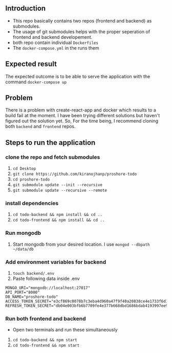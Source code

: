 ## Introduction

- This repo basically contains two repos (frontend and backend) as submodules.
- The usage of git submodules helps with the proper seperation of frontend and backend developement.
- both repo contain individual `Dockerfiles`
- The `docker-compose.yml` in the runs them

## Expected result

The expected outcome is to be able to serve the application with the command `docker-compose up`

## Problem

There is a problem with create-react-app and docker which results to a build fail at the moment. I have been trying different solutions but haven't figured out the solution yet. So, For the time being, I recommend cloning both `backend` and `frontend` repos.

## Steps to run the application

### clone the repo and fetch submodules

1. `cd Desktop`
2. `git clone https://github.com/kiranojhanp/proshore-todo`
3. `cd proshore-todo`
4. `git submodule update --init --recursive`
5. `git submodule update --recursive --remote`

### install dependencies

1. `cd todo-backend && npm install && cd ..`
2. `cd todo-frontend && npm install && cd ..`

### Run mongodb

1. Start mongodb from your desired location. I use `mongod --dbpath ~/data/db`

### Add environment variables for backend

1. `touch backend/.env`
2. Paste following data inside .env

```
MONGO_URI="mongodb://localhost:27017"
API_PORT="8000"
DB_NAME="proshore-todo"
ACCESS_TOKEN_SECRET="e3cf869c0078b7c3eba4d960a47f9f40a20838ce4e1733f6d1a849216bb49886"
REFRESH_TOKEN_SECRET="db04e003bfb6b7709fe4e377b668dbd1686bdab4193997ee9b78f8ca6fdd7f36"
```

### Run both frontend and backend

- Open two terminals and run these simultaneously

1. `cd todo-backend && npm start`
2. `cd todo-frontend && npm start`
